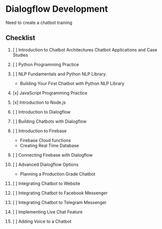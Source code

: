 # Dialogflow Development

Need to create a chatbot training

## Checklist

1. [ ] Introduction to Chatbot Architectures Chatbot Applications and Case Studies

2. [ ] Python Programming Practice

3. [ ] NLP Fundamentals and Python NLP Library.

   - Building Your First Chatbot with Python NLP Library

4. [x] JavaScript Programming Practice

5. [x] Introduction to Node.js

6. [ ] Introduction to Dialogflow

7. [ ] Building Chatbots with Dialogflow

8. [ ] Introduction to Firebase

   - Firebase Cloud functions
   - Creating Real Time Database

9. [ ] Connecting Firebase with Dialogflow

10. [ ] Advanced Dialogflow Options

    - Planning a Production Grade Chatbot

11. [ ] Integrating Chatbot to Website

12. [ ] Integrating Chatbot to Facebook Messenger

13. [ ] Integrating Chatbot to Telegram Messenger

14. [ ] Implementing Live Chat Feature

15. [ ] Adding Voice to a Chatbot
